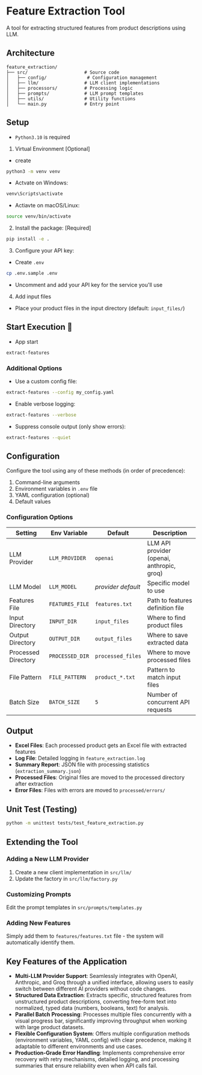 # Feature Extraction Tool

A tool for extracting structured features from product descriptions using LLM.

## Architecture

```
feature_extraction/
├── src/                     # Source code
│   ├── config/               # Configuration management
│   ├── llm/                 # LLM client implementations
│   ├── processors/          # Processing logic
│   ├── prompts/             # LLM prompt templates
│   ├── utils/               # Utility functions
│   └── main.py              # Entry point
```

## Setup

- `Python3.10` is required

1. Virtual Environment [Optional]

- create
```bash
python3 -m venv venv
```

 - Actvate on Windows:

```bash
venv\Scripts\activate
```

 - Actiavte on macOS/Linux:
```bash
source venv/bin/activate
```

2. Install the package: [Required]

```bash
pip install -e .
```

3. Configure your API key:

- Create `.env`
```bash
cp .env.sample .env
```

   - Uncomment and add your API key for the service you'll use

4. Add input files

- Place your product files in the input directory (default: `input_files/`)


## Start Execution  🚀
- App start

```bash
extract-features
```

### Additional Options

- Use a custom config file:
```bash
extract-features --config my_config.yaml
```

- Enable verbose logging:
```bash
extract-features --verbose
```

- Suppress console output (only show errors):
```bash
extract-features --quiet
```

## Configuration

Configure the tool using any of these methods (in order of precedence):

1. Command-line arguments
2. Environment variables in `.env` file
3. YAML configuration (optional)
4. Default values

### Configuration Options

| Setting | Env Variable | Default | Description |
|---------|--------------|---------|-------------|
| LLM Provider | `LLM_PROVIDER` | `openai` | LLM API provider (openai, anthropic, groq) |
| LLM Model | `LLM_MODEL` | *provider default* | Specific model to use |
| Features File | `FEATURES_FILE` | `features.txt` | Path to features definition file |
| Input Directory | `INPUT_DIR` | `input_files` | Where to find product files |
| Output Directory | `OUTPUT_DIR` | `output_files` | Where to save extracted data |
| Processed Directory | `PROCESSED_DIR` | `processed_files` | Where to move processed files |
| File Pattern | `FILE_PATTERN` | `product_*.txt` | Pattern to match input files |
| Batch Size | `BATCH_SIZE` | `5` | Number of concurrent API requests |

## Output

- **Excel Files**: Each processed product gets an Excel file with extracted features
- **Log File**: Detailed logging in `feature_extraction.log`
- **Summary Report**: JSON file with processing statistics (`extraction_summary.json`)
- **Processed Files**: Original files are moved to the processed directory after extraction
- **Error Files**: Files with errors are moved to `processed/errors/`

## Unit Test (Testing)

```bash
python -m unittest tests/test_feature_extraction.py
```

## Extending the Tool

### Adding a New LLM Provider

1. Create a new client implementation in `src/llm/`
2. Update the factory in `src/llm/factory.py`

### Customizing Prompts

Edit the prompt templates in `src/prompts/templates.py`

### Adding New Features

Simply add them to `features/features.txt` file - the system will automatically identify them.


## Key Features of the Application

- **Multi-LLM Provider Support**: Seamlessly integrates with OpenAI, Anthropic, and Groq through a unified interface, allowing users to easily switch between different AI providers without code changes.
- **Structured Data Extraction**: Extracts specific, structured features from unstructured product descriptions, converting free-form text into normalized, typed data (numbers, booleans, text) for analysis.
- **Parallel Batch Processing**: Processes multiple files concurrently with a visual progress bar, significantly improving throughput when working with large product datasets.
- **Flexible Configuration System**: Offers multiple configuration methods (environment variables, YAML config) with clear precedence, making it adaptable to different environments and use cases.
- **Production-Grade Error Handling**: Implements comprehensive error recovery with retry mechanisms, detailed logging, and processing summaries that ensure reliability even when API calls fail.